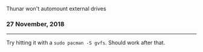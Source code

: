 Thunar won\'t automount external drives

### 27 November, 2018

------------------------------------------------------------------------

Try hitting it with a `sudo pacman -S gvfs`. Should work after that.
